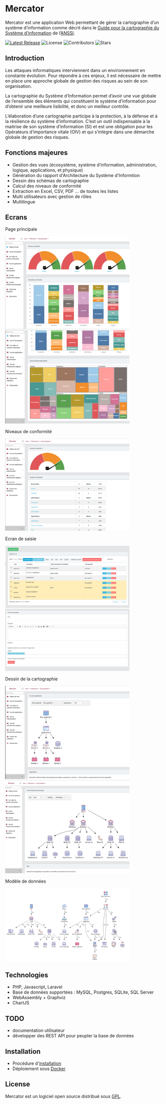 # Mercator

Mercator est une application Web permettant de gérer la cartographie d’un système d’information 
comme décrit dans le [Guide pour la cartographie du Système d’information](https://www.ssi.gouv.fr/guide/cartographie-du-systeme-dinformation/) de l’[ANSSI](https://www.ssi.gouv.fr/). 

[![Latest Release](https://img.shields.io/github/release/dbarzin/mercator.svg?style=flat-square)](https://github.com/dbarzin/mercator/releases/latest)
![License](https://img.shields.io/github/license/dbarzin/mercator.svg?style=flat-square)
![Contributors](https://img.shields.io/github/contributors/dbarzin/mercator.svg?style=flat-square)
![Stars](https://img.shields.io/github/stars/dbarzin/mercator?style=flat-square)

## Introduction

Les attaques informatiques interviennent dans un environnement en constante évolution. 
Pour répondre à ces enjeux, il est nécessaire de mettre en place une approche globale de 
gestion des risques au sein de son organisation. 

La cartographie du Système d’Information permet d’avoir une vue globale de l’ensemble 
des éléments qui constituent le système d’information pour d’obtenir une meilleure lisibilité, 
et donc un meilleur contrôle. 

L’élaboration d’une cartographie participe à la protection, à la défense et à la résilience 
du système d’information. C’est un outil indispensable à la maitrise de son système d’information 
(SI) et est une obligation pour les Opérateurs d’importance vitale (OIV) et qui s’intègre dans une 
démarche globale de gestion des risques.

## Fonctions majeures
- Gestion des vues (écosystème, système d’information, administration, logique, applications, et physique)
- Génération du rapport d'Architecture du Système d'Informtion
- Dessin des schémas de cartographie
- Calcul des niveaux de conformité
- Extraction en Excel, CSV, PDF … de toutes les listes
- Multi utilisateurs avec gestion de rôles
- Multilingue

## Ecrans

Page principale

[<img src="public/screenshots/mercator1.png" width="400" height="300">](public/screenshots/mercator1.png)
[<img src="public/screenshots/mercator2.png" width="400" height="300">](public/screenshots/mercator2.png)

Niveaux de conformité

[<img src="public/screenshots/mercator3.png" width="400">](public/screenshots/mercator3.png)

Ecran de saisie

[<img src="public/screenshots/mercator4.png" width="400" height="200">](public/screenshots/mercator4.png)
[<img src="public/screenshots/mercator5.png" width="400" height="200">](public/screenshots/mercator5.png)

Dessin de la cartographie

[<img src="public/screenshots/mercator6.png" width="400" height="300">](public/screenshots/mercator6.png)
[<img src="public/screenshots/mercator7.png" width="400" height="300">](public/screenshots/mercator7.png)

Modèle de données

[<img src="public/screenshots/mercator8.png" width="400">](public/screenshots/mercator8.png)

## Technologies
- PHP, Javascript, Laravel
- Base de données supportées : MySQL, Postgres, SQLite, SQL Server
- WebAssembly + Graphviz
- ChartJS

## TODO
- documentation utilisateur
- développer des REST API pour peupler la base de données

## Installation

- Procédure d'[installation](https://github.com/dbarzin/mercator/blob/master/INSTALL.md) 
- Déploiement sous [Docker](https://github.com/dbarzin/mercator/blob/master/docker/README.md)

## License

Mercator est un logiciel open source distribué sous [GPL](https://www.gnu.org/licenses/licenses.fr.html).


